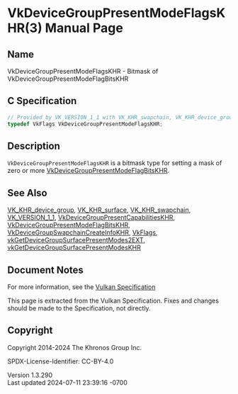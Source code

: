 # VkDeviceGroupPresentModeFlagsKHR(3) Manual Page

## Name

VkDeviceGroupPresentModeFlagsKHR - Bitmask of
VkDeviceGroupPresentModeFlagBitsKHR



## <a href="#_c_specification" class="anchor"></a>C Specification

``` c
// Provided by VK_VERSION_1_1 with VK_KHR_swapchain, VK_KHR_device_group with VK_KHR_surface
typedef VkFlags VkDeviceGroupPresentModeFlagsKHR;
```

## <a href="#_description" class="anchor"></a>Description

`VkDeviceGroupPresentModeFlagsKHR` is a bitmask type for setting a mask
of zero or more
[VkDeviceGroupPresentModeFlagBitsKHR](https://registry.khronos.org/vulkan/specs/1.3-extensions/man/html/VkDeviceGroupPresentModeFlagBitsKHR.html).

## <a href="#_see_also" class="anchor"></a>See Also

[VK_KHR_device_group](https://registry.khronos.org/vulkan/specs/1.3-extensions/man/html/VK_KHR_device_group.html),
[VK_KHR_surface](https://registry.khronos.org/vulkan/specs/1.3-extensions/man/html/VK_KHR_surface.html),
[VK_KHR_swapchain](https://registry.khronos.org/vulkan/specs/1.3-extensions/man/html/VK_KHR_swapchain.html),
[VK_VERSION_1_1](https://registry.khronos.org/vulkan/specs/1.3-extensions/man/html/VK_VERSION_1_1.html),
[VkDeviceGroupPresentCapabilitiesKHR](https://registry.khronos.org/vulkan/specs/1.3-extensions/man/html/VkDeviceGroupPresentCapabilitiesKHR.html),
[VkDeviceGroupPresentModeFlagBitsKHR](https://registry.khronos.org/vulkan/specs/1.3-extensions/man/html/VkDeviceGroupPresentModeFlagBitsKHR.html),
[VkDeviceGroupSwapchainCreateInfoKHR](https://registry.khronos.org/vulkan/specs/1.3-extensions/man/html/VkDeviceGroupSwapchainCreateInfoKHR.html),
[VkFlags](https://registry.khronos.org/vulkan/specs/1.3-extensions/man/html/VkFlags.html),
[vkGetDeviceGroupSurfacePresentModes2EXT](https://registry.khronos.org/vulkan/specs/1.3-extensions/man/html/vkGetDeviceGroupSurfacePresentModes2EXT.html),
[vkGetDeviceGroupSurfacePresentModesKHR](https://registry.khronos.org/vulkan/specs/1.3-extensions/man/html/vkGetDeviceGroupSurfacePresentModesKHR.html)

## <a href="#_document_notes" class="anchor"></a>Document Notes

For more information, see the <a
href="https://registry.khronos.org/vulkan/specs/1.3-extensions/html/vkspec.html#VkDeviceGroupPresentModeFlagsKHR"
target="_blank" rel="noopener">Vulkan Specification</a>

This page is extracted from the Vulkan Specification. Fixes and changes
should be made to the Specification, not directly.

## <a href="#_copyright" class="anchor"></a>Copyright

Copyright 2014-2024 The Khronos Group Inc.

SPDX-License-Identifier: CC-BY-4.0

Version 1.3.290  
Last updated 2024-07-11 23:39:16 -0700
